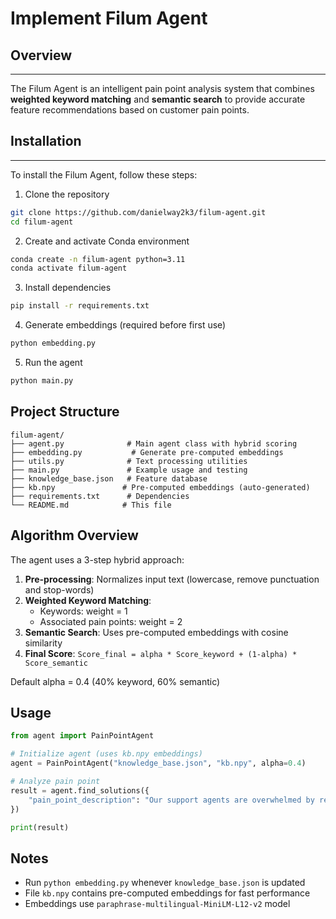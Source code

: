 # Implement Filum Agent

## Overview
---
The Filum Agent is an intelligent pain point analysis system that combines **weighted keyword matching** and **semantic search** to provide accurate feature recommendations based on customer pain points.

## Installation
---
To install the Filum Agent, follow these steps:

1. Clone the repository
  ```bash
  git clone https://github.com/danielway2k3/filum-agent.git
  cd filum-agent
  ```
2. Create and activate Conda environment
  ```bash
  conda create -n filum-agent python=3.11
  conda activate filum-agent
  ```
3. Install dependencies
  ```bash
  pip install -r requirements.txt
  ```
4. Generate embeddings (required before first use)
  ```bash
  python embedding.py
  ```
5. Run the agent
  ```bash
  python main.py
  ```

## Project Structure
```
filum-agent/
├── agent.py              # Main agent class with hybrid scoring
├── embedding.py           # Generate pre-computed embeddings 
├── utils.py              # Text processing utilities
├── main.py               # Example usage and testing
├── knowledge_base.json   # Feature database
├── kb.npy               # Pre-computed embeddings (auto-generated)
├── requirements.txt      # Dependencies
└── README.md            # This file
```

## Algorithm Overview

The agent uses a 3-step hybrid approach:

1. **Pre-processing**: Normalizes input text (lowercase, remove punctuation and stop-words)
2. **Weighted Keyword Matching**: 
   - Keywords: weight = 1
   - Associated pain points: weight = 2
3. **Semantic Search**: Uses pre-computed embeddings with cosine similarity
4. **Final Score**: `Score_final = alpha * Score_keyword + (1-alpha) * Score_semantic`

Default alpha = 0.4 (40% keyword, 60% semantic)

## Usage

```python
from agent import PainPointAgent

# Initialize agent (uses kb.npy embeddings)
agent = PainPointAgent("knowledge_base.json", "kb.npy", alpha=0.4)

# Analyze pain point
result = agent.find_solutions({
    "pain_point_description": "Our support agents are overwhelmed by repetitive questions."
})

print(result)
```

## Notes
- Run `python embedding.py` whenever `knowledge_base.json` is updated
- File `kb.npy` contains pre-computed embeddings for fast performance
- Embeddings use `paraphrase-multilingual-MiniLM-L12-v2` model
